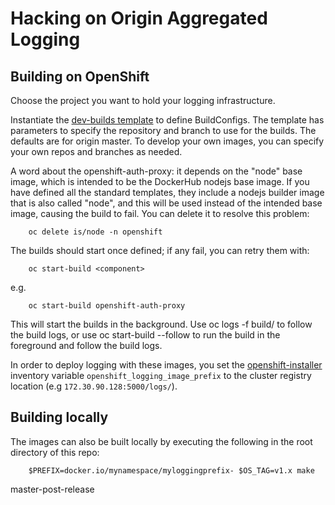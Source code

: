 # Hacking on Origin Aggregated Logging

## Building on OpenShift
Choose the project you want to hold your logging infrastructure.

Instantiate the [dev-builds template](hack/templates/dev-builds.yaml)
to define BuildConfigs.  The template has parameters to specify the repository and branch to use
for the builds. The defaults are for origin master. To develop your own
images, you can specify your own repos and branches as needed.

A word about the openshift-auth-proxy: it depends on the "node" base
image, which is intended to be the DockerHub nodejs base image. If you
have defined all the standard templates, they include a nodejs builder image
that is also called "node", and this will be used instead of the intended
base image, causing the build to fail. You can delete it to resolve this
problem:

```
    oc delete is/node -n openshift
```

The builds should start once defined; if any fail, you can retry them with:

```
    oc start-build <component>
```

e.g.

```
    oc start-build openshift-auth-proxy
```

This will start the builds in the background. Use oc logs -f build/<component> to 
follow the build logs, or use oc start-build --follow <component> to run the build 
in the foreground and follow the build logs.

In order to deploy logging with these images, you set the 
[openshift-installer](https://github.com/openshift/openshift-ansible/tree/master/roles/openshift_logging) 
inventory variable `openshift_logging_image_prefix` to the cluster registry location (e.g `172.30.90.128:5000/logs/`).

## Building locally

The images can also be built locally by executing the following in the root
directory of this repo:

```
    $PREFIX=docker.io/mynamespace/myloggingprefix- $OS_TAG=v1.x make
```

master-post-release
